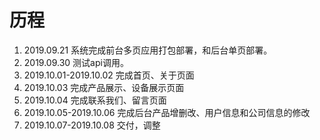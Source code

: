 # 历程

1. 2019.09.21 系统完成前台多页应用打包部署，和后台单页部署。
2. 2019.09.30 测试api调用。
3. 2019.10.01-2019.10.02 完成首页、关于页面
4. 2019.10.03 完成产品展示、设备展示页面
5. 2019.10.04 完成联系我们、留言页面
6. 2019.10.05-2019.10.06 完成后台产品增删改、用户信息和公司信息的修改
7. 2019.10.07-2019.10.08 交付，调整

